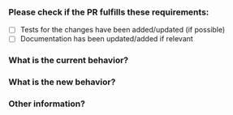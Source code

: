 ### Please check if the PR fulfills these requirements:

* [ ] Tests for the changes have been added/updated (if possible)
* [ ] Documentation has been updated/added if relevant

### What is the current behavior?
<!-- List issue if it fixes/closes/implements one using the "Fixes #<number>" or "Closes #<number>" syntax -->

### What is the new behavior?

### Other information?
<!-- Is this a breaking change? -->
<!-- How did you test -->